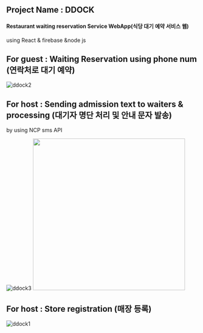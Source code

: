 ## Project Name : DDOCK
#### Restaurant waiting reservation Service WebApp(식당 대기 예약 서비스 웹)
using React & firebase &node js


## For guest : Waiting Reservation using phone num (연락처로 대기 예약) 
![ddock2](https://user-images.githubusercontent.com/70322673/119703205-47daf780-be91-11eb-91a9-5940ed7cc384.gif)

## For host : Sending admission text  to waiters & processing (대기자 명단 처리 및 안내 문자 발송)
by using NCP sms API


![ddock3](https://user-images.githubusercontent.com/70322673/119703221-4b6e7e80-be91-11eb-99dc-5395af033395.gif)
<img src="https://user-images.githubusercontent.com/70322673/119705939-5080fd00-be94-11eb-96de-6d1a562d5c86.jpg" width="400px"/>
## For host : Store registration (매장 등록)
![ddock1](https://user-images.githubusercontent.com/70322673/119704115-3e9e5a80-be92-11eb-80b1-1d5151412442.gif)
